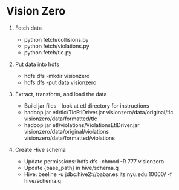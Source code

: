 # Vision Zero

1. Fetch data
	* python fetch/collisions.py
	* python fetch/violations.py
	* python fetch/tlc.py

2. Put data into hdfs
	* hdfs dfs -mkdir visionzero
	* hdfs dfs -put data visionzero

3. Extract, transform, and load the data
	* Build jar files - look at etl directory for instructions
	* hadoop jar etl/tlc/TlcEtlDriver.jar visionzero/data/original/tlc visionzero/data/formatted/tlc
	* hadoop jar etl/violations/ViolationsEtlDriver.jar visionzero/data/original/violations visionzero/data/formatted/violations

4. Create Hive schema
	* Update permissions: hdfs dfs -chmod -R 777 visionzero
	* Update {base_path} in hive/schema.q
	* Hive: beeline -u jdbc:hive2://babar.es.its.nyu.edu:10000/ -f hive/schema.q